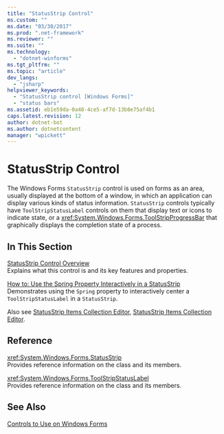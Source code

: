 ```yaml
---
title: "StatusStrip Control"
ms.custom: ""
ms.date: "03/30/2017"
ms.prod: ".net-framework"
ms.reviewer: ""
ms.suite: ""
ms.technology: 
  - "dotnet-winforms"
ms.tgt_pltfrm: ""
ms.topic: "article"
dev_langs: 
  - "jsharp"
helpviewer_keywords: 
  - "StatusStrip control [Windows Forms]"
  - "status bars"
ms.assetid: eb1e59da-0a48-4ce5-af7d-13b8e75af4b1
caps.latest.revision: 12
author: dotnet-bot
ms.author: dotnetcontent
manager: "wpickett"
---
```

# StatusStrip Control
The Windows Forms `StatusStrip` control is used on forms as an area, usually displayed at the bottom of a window, in which an application can display various kinds of status information. `StatusStrip` controls typically have `ToolStripStatusLabel` controls on them that display text or icons to indicate state, or a <xref:System.Windows.Forms.ToolStripProgressBar> that graphically displays the completion state of a process.  
  
## In This Section  
 [StatusStrip Control Overview](../../../../docs/framework/winforms/controls/statusstrip-control-overview.md)  
 Explains what this control is and its key features and properties.  
  
 [How to: Use the Spring Property Interactively in a StatusStrip](../../../../docs/framework/winforms/controls/how-to-use-the-spring-property-interactively-in-a-statusstrip.md)  
 Demonstrates using the `Spring` property to interactively center a `ToolStripStatusLabel` in a `StatusStrip`.  
  
 Also see [StatusStrip Items Collection Editor](http://msdn.microsoft.com/library/ms233631\(v=vs.110\)), [StatusStrip Items Collection Editor](http://msdn.microsoft.com/library/ms233642\(v=vs.110\)).  
  
## Reference  
 <xref:System.Windows.Forms.StatusStrip>  
 Provides reference information on the class and its members.  
  
 <xref:System.Windows.Forms.ToolStripStatusLabel>  
 Provides reference information on the class and its members.  
  
## See Also  
 [Controls to Use on Windows Forms](../../../../docs/framework/winforms/controls/controls-to-use-on-windows-forms.md)
